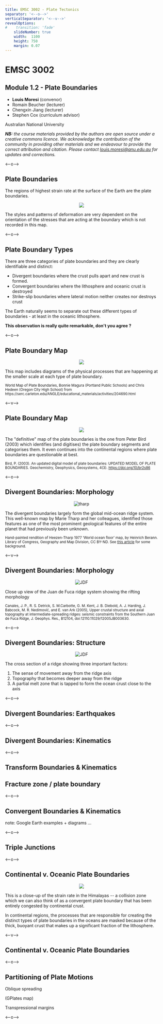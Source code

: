 ```yaml
---
title: EMSC 3002 - Plate Tectonics 
separator: '<--o-->'
verticalSeparator: '<--v-->'
revealOptions:
#    transition: 'fade'
    slideNumber: true
    width:  1100
    height: 750
    margin: 0.07
---
```


# EMSC 3002

## Module 1.2 - Plate Boundaries

  - **Louis Moresi** (convenor)
  - Romain Beucher (lecturer)
  - Chengxin Jiang (lecturer)
  - Stephen Cox (curriculum advisor)

Australian National University

_**NB:** the course materials provided by the authors are open source under a creative commons licence.  We acknowledge the contribution of the community in providing other materials and we endeavour to provide the correct attribution and citation. Please contact louis.moresi@anu.edu.au for updates and corrections._

<--o-->

## Plate Boundaries

The regions of highest strain rate at the surface of the Earth are the plate boundaries. 

<center>

![](images/GlobalTectonics/GlobalStrainRate.png) <!-- .element style="width:66%;" -->

</center>

The styles and patterns of deformation are very dependent on the orientation of the stresses that are acting at the boundary which is not recorded in this map.

<--o-->

## Plate Boundary Types 

There are three categories of plate boundaries and they are clearly identifiable and distinct:

  - Divergent boundaries where the crust pulls apart and new crust is formed. 
  - Convergent boundaries where the lithosphere and oceanic crust is destroyed
  - Strike-slip boundaries where lateral motion neither creates nor destroys crust

The Earth naturally seems to separate out these different types of boundaries - at least in the oceanic lithosphere. 

**This observation is really quite remarkable, don't you agree ?**

<--o-->

## Plate Boundary Map

<center>

![](images/GlobalTectonics/WorldTectonicMap_Poster_HiRes.png) <!-- .element style="width:66%;" -->

</center>

This map includes diagrams of the physical processes that are happening at the smaller scale at each type of plate boundary. 

<small>
World Map of Plate Boundaries, Bonnie Magura (Portland Public Schools) and Chris Hedeen (Oregon City High School) from https://serc.carleton.edu/ANGLE/educational_materials/activities/204690.html
</small>

<--v-->

## Plate Boundary Map

<center>

![](images/GlobalTectonics/PeterBird2002_wall_map.png) <!-- .element style="width:66%;" -->

</center>

The "definitive" map of the plate boundaries is the one from Peter Bird (2003) which identifies (and digitises) the plate boundary segments and categorises them. It even continues into the continental regions where plate boundaries are questionable at best.

<small>

Bird, P. (2003). An updated digital model of plate boundaries: UPDATED MODEL OF PLATE BOUNDARIES. Geochemistry, Geophysics, Geosystems, 4(3). https://doi.org/10/br2s86

</small>

<--o-->

## Divergent Boundaries: Morphology

<center>

![tharp](images/GlobalTectonics/manuscript-painting-of-heezen-tharp-world-ocean-floor-map-by-berann.jpg)   <!-- .element style="width:55%;" -->

</center>

The divergent boundaries largely form the global mid-ocean ridge system. This well-known map by Marie Tharp and her colleagues, identified those features as one of the most prominent geological features of the entire planet that had previously been unknown.

<small>

Hand-painted rendition of Heezen-Tharp 1977 ‘World ocean floor’ map, by Heinrich Berann.  Library of Congress, Geography and Map Division, CC BY-ND. See [this article](https://theconversation.com/marie-tharp-pioneered-mapping-the-bottom-of-the-ocean-6-decades-ago-scientists-are-still-learning-about-earths-last-frontier-142451) for some background. 

</small>

<--v-->

## Divergent Boundaries: Morphology

<center>

![JDF](images/GlobalTectonics/CanalesEtAl2005-JDF.jpg) <!-- .element style="width:66%" -->

</center>

Close up view of the Juan de Fuca ridge system showing the rifting morphology

<small>

Canales, J. P., R. S. Detrick, S. M.Carbotte, G. M. Kent, J. B. Diebold, A. J. Harding, J. Babcock, M. R. Nedimović, and E. van Ark (2005), Upper crustal structure and axial topography at intermediate-spreading ridges: seismic constraints from the Southern Juan de Fuca Ridge, J. Geophys. Res., B12104, doi:12110.11029/12005JB003630.

</small>

<--o-->

## Divergent Boundaries: Structure 


<center>

![JDF](images/GlobalTectonics/MOR.svg) <!-- .element style="width:75%" -->

</center>

The cross section of a ridge showing three important factors: 
  1. The sense of movement away from the ridge axis
  1. Topography that becomes deeper away from the ridge
  1. A partial melt zone that is tapped to form the ocean crust close to the axis


<--o-->


## Divergent Boundaries: Earthquakes



<--o-->


## Divergent Boundaries: Kinematics



<--o-->









## Transform Boundaries & Kinematics






## Fracture zone / plate boundary


<--o-->


## Convergent Boundaries & Kinematics


note: Google Earth examples + diagrams ... 


<--o-->


## Triple Junctions


<--o-->

## Continental v. Oceanic Plate Boundaries


<center>

![](images/GlobalTectonics/HimalayaS.png) <!-- .element style="width:60%;" -->

</center>

This is a close-up of the strain rate in the Himalayas -- a collision zone which we can also think of as a convergent plate boundary that has been entirely congested by continental crust.

In continental regions, the processes that are responsible for creating the distinct types of plate boundaries in the oceans are masked because of the thick, buoyant crust that makes up a significant fraction of the lithosphere. 

<--v-->

## Continental v. Oceanic Plate Boundaries




<--o-->


## Partitioning of Plate Motions 

Oblique spreading

(GPlates map)



Transpressional margins 




<--o-->